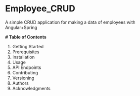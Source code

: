 # Employee_CRUD

A simple CRUD application for making a data of employees with Angular+Spring

**# Table of Contents**

1. Getting Started
2. Prerequisites
3. Installation
4. Usage
5. API Endpoints
6. Contributing
7. Versioning
8. Authors
9. Acknowledgments
